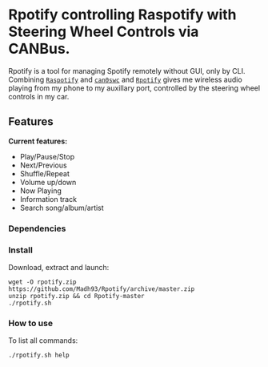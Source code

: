 # Rpotify controlling Raspotify with Steering Wheel Controls via CANBus.

Rpotify is a tool for managing Spotify remotely without GUI, only by CLI.
Combining [`Raspotify`](https://github.com/dtcooper/raspotify) and [`can0swc`](https://github.com/jakka351/can0swc) and [`Rpotify`](https://github.com/Madh93/Rpotify) gives me wireless audio playing from my phone to my auxillary port, controlled by the steering wheel controls in my car.

## Features

**Current features:**

- Play/Pause/Stop
- Next/Previous
- Shuffle/Repeat
- Volume up/down
- Now Playing
- Information track
- Search song/album/artist

### Dependencies

### Install

Download, extract and launch:

    wget -O rpotify.zip https://github.com/Madh93/Rpotify/archive/master.zip
    unzip rpotify.zip && cd Rpotify-master
    ./rpotify.sh

### How to use

To list all commands:

    ./rpotify.sh help
